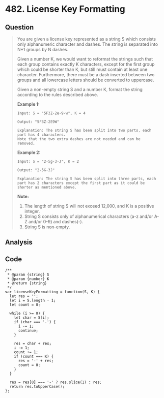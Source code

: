 # 482. License Key Formatting

## Question

> You are given a license key represented as a string S which consists only alphanumeric character and dashes. The string is separated into N+1 groups by N dashes.
>
> Given a number K, we would want to reformat the strings such that each group contains exactly K characters, except for the first group which could be shorter than K, but still must contain at least one character. Furthermore, there must be a dash inserted between two groups and all lowercase letters should be converted to uppercase.
>
> Given a non-empty string S and a number K, format the string according to the rules described above.
>
> **Example 1:**  
>
>
> ```text
> Input: S = "5F3Z-2e-9-w", K = 4
>
> Output: "5F3Z-2E9W"
>
> Explanation: The string S has been split into two parts, each part has 4 characters.
> Note that the two extra dashes are not needed and can be removed.
> ```
>
> **Example 2:**  
>
>
> ```text
> Input: S = "2-5g-3-J", K = 2
>
> Output: "2-5G-3J"
>
> Explanation: The string S has been split into three parts, each part has 2 characters except the first part as it could be shorter as mentioned above.
> ```
>
> **Note:**  
>
>
> 1. The length of string S will not exceed 12,000, and K is a positive integer.
> 2. String S consists only of alphanumerical characters \(a-z and/or A-Z and/or 0-9\) and dashes\(-\).
> 3. String S is non-empty.

## Analysis

#### 

## Code

```text
/**
 * @param {string} S
 * @param {number} K
 * @return {string}
 */
var licenseKeyFormatting = function(S, K) {
  let res = '';
  let i = S.length - 1;
  let count = 0;
  
  while (i >= 0) {
    let char = S[i];
    if (char === '-') {
      i -= 1;
      continue;
    }
    
    res = char + res;
    i -= 1;
    count += 1;
    if (count === K) {
      res = '-' + res;
      count = 0;
    }
  }
  
  res = res[0] === '-' ? res.slice(1) : res;
  return res.toUpperCase();
};
```

